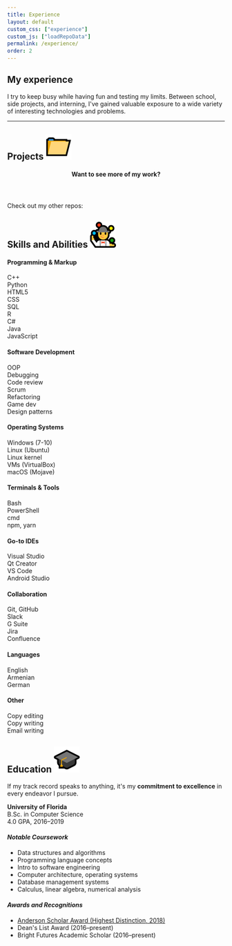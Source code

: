 ```yaml
---
title: Experience
layout: default
custom_css: ["experience"]
custom_js: ["loadRepoData"]
permalink: /experience/
order: 2
---
```


<article class="banner container">
    <h1>My experience</h1>
    <p>I try to keep busy while having fun and testing my limits. Between school, side projects, and interning, 
    I've gained valuable exposure to a wide variety of interesting technologies and problems.</p>
</article>

<hr>

<article id="projects" class="container">
    <h2 class="heading">
        <span>Projects</span>
        <img src="/assets/../assets/img/folder.png" alt="📁">
    </h2>
    <div id="card-grid">
        <!-- Projects get populated here dynamically (see index.js) -->
        <aside id="project-placeholder" class="project">
            <header>
                <h4>Want to see more of my work?</h4>
            </header>
            <div>
                <p>Check out my other repos:</p>
                <a class="github-icon" href="https://github.com/AleksandrHovhannisyan?tab=repositories" target="_blank"><i class="fab fa-github"></i></a>
            </div>
        </aside>
    </div>
</article>

<article id="skills" class="container">
    <h2 class="heading">
        <span>Skills and Abilities</span>
        <img src="../assets/img/juggler.png" alt="🤹">
    </h2>
    <div class="skill-category">
        <h4>Programming & Markup</h4>
        <div class="skill-item">
            <span class="skill-name">C++</span>
            <div class="skill-rating">
                <i class="fas fa-star filled"></i>
                <i class="fas fa-star filled"></i>
                <i class="fas fa-star filled"></i>
                <i class="fas fa-star filled"></i>
                <i class="fas fa-star filled"></i>
            </div>
        </div>
        <div class="skill-item">
            <span class="skill-name">Python</span>
            <div class="skill-rating">
                <i class="fas fa-star filled"></i>
                <i class="fas fa-star filled"></i>
                <i class="fas fa-star filled"></i>
                <i class="fas fa-star filled"></i>
                <i class="fas fa-star filled"></i>
            </div>
        </div>
        <div class="skill-item">
            <span class="skill-name">HTML5</span>
            <div class="skill-rating">
                <i class="fas fa-star filled"></i>
                <i class="fas fa-star filled"></i>
                <i class="fas fa-star filled"></i>
                <i class="fas fa-star filled"></i>
                <i class="fas fa-star filled"></i>
            </div>
        </div>
        <div class="skill-item">
            <span class="skill-name">CSS</span>
            <div class="skill-rating">
                <i class="fas fa-star filled"></i>
                <i class="fas fa-star filled"></i>
                <i class="fas fa-star filled"></i>
                <i class="fas fa-star filled"></i>
                <i class="fas fa-star empty"></i>
            </div>
        </div>
        <div class="skill-item">
            <span class="skill-name">SQL</span>
            <div class="skill-rating">
                <i class="fas fa-star filled"></i>
                <i class="fas fa-star filled"></i>
                <i class="fas fa-star filled"></i>
                <i class="fas fa-star filled"></i>
                <i class="fas fa-star empty"></i>
            </div>
        </div>
        <div class="skill-item">
            <span class="skill-name">R</span>
            <div class="skill-rating">
                <i class="fas fa-star filled"></i>
                <i class="fas fa-star filled"></i>
                <i class="fas fa-star filled"></i>
                <i class="fas fa-star filled"></i>
                <i class="fas fa-star empty"></i>
            </div>
        </div>
        <div class="skill-item">
            <span class="skill-name">C#</span>
            <div class="skill-rating">
                <i class="fas fa-star filled"></i>
                <i class="fas fa-star filled"></i>
                <i class="fas fa-star filled"></i>
                <i class="fas fa-star empty"></i>
                <i class="fas fa-star empty"></i>
            </div>
        </div>
        <div class="skill-item">
            <span class="skill-name">Java</span>
            <div class="skill-rating">
                <i class="fas fa-star filled"></i>
                <i class="fas fa-star filled"></i>
                <i class="fas fa-star filled"></i>
                <i class="fas fa-star empty"></i>
                <i class="fas fa-star empty"></i>
            </div>
        </div>
        <div class="skill-item">
            <span class="skill-name">JavaScript</span>
            <div class="skill-rating">
                <i class="fas fa-star filled"></i>
                <i class="fas fa-star filled"></i>
                <i class="fas fa-star filled"></i>
                <i class="fas fa-star empty"></i>
                <i class="fas fa-star empty"></i>
            </div>
        </div>
    </div>
    <div class="skill-category">
        <h4>Software Development</h4>
        <div class="skill-item">
            <span class="skill-name">OOP</span>
            <div class="skill-rating">
                <i class="fas fa-star filled"></i>
                <i class="fas fa-star filled"></i>
                <i class="fas fa-star filled"></i>
                <i class="fas fa-star filled"></i>
                <i class="fas fa-star filled"></i>
            </div>
        </div>
        <div class="skill-item">
            <span class="skill-name">Debugging</span>
            <div class="skill-rating">
                <i class="fas fa-star filled"></i>
                <i class="fas fa-star filled"></i>
                <i class="fas fa-star filled"></i>
                <i class="fas fa-star filled"></i>
                <i class="fas fa-star filled"></i>
            </div>
        </div>
        <div class="skill-item">
            <span class="skill-name">Code review</span>
            <div class="skill-rating">
                <i class="fas fa-star filled"></i>
                <i class="fas fa-star filled"></i>
                <i class="fas fa-star filled"></i>
                <i class="fas fa-star filled"></i>
                <i class="fas fa-star empty"></i>
            </div>
        </div>
        <div class="skill-item">
            <span class="skill-name">Scrum</span>
            <div class="skill-rating">
                <i class="fas fa-star filled"></i>
                <i class="fas fa-star filled"></i>
                <i class="fas fa-star filled"></i>
                <i class="fas fa-star filled"></i>
                <i class="fas fa-star empty"></i>
            </div>
        </div>
        <div class="skill-item">
            <span class="skill-name">Refactoring</span>
            <div class="skill-rating">
                <i class="fas fa-star filled"></i>
                <i class="fas fa-star filled"></i>
                <i class="fas fa-star filled"></i>
                <i class="fas fa-star filled"></i>
                <i class="fas fa-star empty"></i>
            </div>
        </div>
        <div class="skill-item">
            <span class="skill-name">Game dev</span>
            <div class="skill-rating">
                <i class="fas fa-star filled"></i>
                <i class="fas fa-star filled"></i>
                <i class="fas fa-star filled"></i>
                <i class="fas fa-star filled"></i>
                <i class="fas fa-star empty"></i>
            </div>
        </div>
        <div class="skill-item">
            <span class="skill-name">Design patterns</span>
            <div class="skill-rating">
                <i class="fas fa-star filled"></i>
                <i class="fas fa-star filled"></i>
                <i class="fas fa-star filled"></i>
                <i class="fas fa-star empty"></i>
                <i class="fas fa-star empty"></i>
            </div>
        </div>
    </div>
    <div class="skill-category">
        <h4>Operating Systems</h4>
        <div class="skill-item">
            <span class="skill-name">Windows (7-10)</span>
            <div class="skill-rating">
                <i class="fas fa-star filled"></i>
                <i class="fas fa-star filled"></i>
                <i class="fas fa-star filled"></i>
                <i class="fas fa-star filled"></i>
                <i class="fas fa-star filled"></i>
            </div>
        </div>
        <div class="skill-item">
            <span class="skill-name">Linux (Ubuntu)</span>
            <div class="skill-rating">
                <i class="fas fa-star filled"></i>
                <i class="fas fa-star filled"></i>
                <i class="fas fa-star filled"></i>
                <i class="fas fa-star filled"></i>
                <i class="fas fa-star empty"></i>
            </div>
        </div>
        <div class="skill-item">
            <span class="skill-name">Linux kernel</span>
            <div class="skill-rating">
                <i class="fas fa-star filled"></i>
                <i class="fas fa-star filled"></i>
                <i class="fas fa-star filled"></i>
                <i class="fas fa-star filled"></i>
                <i class="fas fa-star empty"></i>
            </div>
        </div>
        <div class="skill-item">
            <span class="skill-name">VMs (VirtualBox)</span>
            <div class="skill-rating">
                <i class="fas fa-star filled"></i>
                <i class="fas fa-star filled"></i>
                <i class="fas fa-star filled"></i>
                <i class="fas fa-star filled"></i>
                <i class="fas fa-star empty"></i>
            </div>
        </div>
        <div class="skill-item">
            <span class="skill-name">macOS (Mojave)</span>
            <div class="skill-rating">
                <i class="fas fa-star filled"></i>
                <i class="fas fa-star filled"></i>
                <i class="fas fa-star filled"></i>
                <i class="fas fa-star empty"></i>
                <i class="fas fa-star empty"></i>
            </div>
        </div>
    </div>
    <div class="skill-category">
        <h4>Terminals & Tools</h4>
        <div class="skill-item">
            <span class="skill-name">Bash</span>
            <div class="skill-rating">
                <i class="fas fa-star filled"></i>
                <i class="fas fa-star filled"></i>
                <i class="fas fa-star filled"></i>
                <i class="fas fa-star filled"></i>
                <i class="fas fa-star empty"></i>
            </div>
        </div>
        <div class="skill-item">
            <span class="skill-name">PowerShell</span>
            <div class="skill-rating">
                <i class="fas fa-star filled"></i>
                <i class="fas fa-star filled"></i>
                <i class="fas fa-star filled"></i>
                <i class="fas fa-star filled"></i>
                <i class="fas fa-star empty"></i>
            </div>
        </div>
        <div class="skill-item">
            <span class="skill-name">cmd</span>
            <div class="skill-rating">
                <i class="fas fa-star filled"></i>
                <i class="fas fa-star filled"></i>
                <i class="fas fa-star filled"></i>
                <i class="fas fa-star empty"></i>
                <i class="fas fa-star empty"></i>
            </div>
        </div>
        <div class="skill-item">
            <span class="skill-name">npm, yarn</span>
            <div class="skill-rating">
                <i class="fas fa-star filled"></i>
                <i class="fas fa-star filled"></i>
                <i class="fas fa-star empty"></i>
                <i class="fas fa-star empty"></i>
                <i class="fas fa-star empty"></i>
            </div>
        </div>
    </div>
    <div class="skill-category">
        <h4>Go-to IDEs</h4>
        <div class="skill-item">
            <span class="skill-name">Visual Studio</span>
            <div class="skill-rating">
                <i class="fas fa-star filled"></i>
                <i class="fas fa-star filled"></i>
                <i class="fas fa-star filled"></i>
                <i class="fas fa-star filled"></i>
                <i class="fas fa-star filled"></i>
            </div>
        </div>
        <div class="skill-item">
            <span class="skill-name">Qt Creator</span>
            <div class="skill-rating">
                <i class="fas fa-star filled"></i>
                <i class="fas fa-star filled"></i>
                <i class="fas fa-star filled"></i>
                <i class="fas fa-star filled"></i>
                <i class="fas fa-star filled"></i>
            </div>
        </div>
        <div class="skill-item">
            <span class="skill-name">VS Code</span>
            <div class="skill-rating">
                <i class="fas fa-star filled"></i>
                <i class="fas fa-star filled"></i>
                <i class="fas fa-star filled"></i>
                <i class="fas fa-star filled"></i>
                <i class="fas fa-star filled"></i>
            </div>
        </div>
        <div class="skill-item">
            <span class="skill-name">Android Studio</span>
            <div class="skill-rating">
                <i class="fas fa-star filled"></i>
                <i class="fas fa-star filled"></i>
                <i class="fas fa-star filled"></i>
                <i class="fas fa-star empty"></i>
                <i class="fas fa-star empty"></i>
            </div>
        </div>           
    </div>
    <div class="skill-category">
        <h4>Collaboration</h4>
        <div class="skill-item">
            <span class="skill-name">Git, GitHub</span>
            <div class="skill-rating">
                <i class="fas fa-star filled"></i>
                <i class="fas fa-star filled"></i>
                <i class="fas fa-star filled"></i>
                <i class="fas fa-star filled"></i>
                <i class="fas fa-star filled"></i>
            </div>
        </div>
        <div class="skill-item">
            <span class="skill-name">Slack</span>
            <div class="skill-rating">
                <i class="fas fa-star filled"></i>
                <i class="fas fa-star filled"></i>
                <i class="fas fa-star filled"></i>
                <i class="fas fa-star filled"></i>
                <i class="fas fa-star filled"></i>
            </div>
        </div>
        <div class="skill-item">
            <span class="skill-name">G Suite</span>
            <div class="skill-rating">
                <i class="fas fa-star filled"></i>
                <i class="fas fa-star filled"></i>
                <i class="fas fa-star filled"></i>
                <i class="fas fa-star filled"></i>
                <i class="fas fa-star filled"></i>
            </div>
        </div>
        <div class="skill-item">
            <span class="skill-name">Jira</span>
            <div class="skill-rating">
                <i class="fas fa-star filled"></i>
                <i class="fas fa-star filled"></i>
                <i class="fas fa-star empty"></i>
                <i class="fas fa-star empty"></i>
                <i class="fas fa-star empty"></i>
            </div>
        </div>
        <div class="skill-item">
            <span class="skill-name">Confluence</span>
            <div class="skill-rating">
                <i class="fas fa-star filled"></i>
                <i class="fas fa-star filled"></i>
                <i class="fas fa-star empty"></i>
                <i class="fas fa-star empty"></i>
                <i class="fas fa-star empty"></i>
            </div>
        </div>
    </div>
    <div class="skill-category">
        <h4>Languages</h4>
        <div class="skill-item">
            <span class="skill-name">English</span>
            <div class="skill-rating">
                <i class="fas fa-star filled"></i>
                <i class="fas fa-star filled"></i>
                <i class="fas fa-star filled"></i>
                <i class="fas fa-star filled"></i>
                <i class="fas fa-star filled"></i>
            </div>
        </div>
        <div class="skill-item">
            <span class="skill-name">Armenian</span>
            <div class="skill-rating">
                <i class="fas fa-star filled"></i>
                <i class="fas fa-star filled"></i>
                <i class="fas fa-star filled"></i>
                <i class="fas fa-star filled"></i>
                <i class="fas fa-star empty"></i>
            </div>
        </div>
        <div class="skill-item">
            <span class="skill-name">German</span>
            <div class="skill-rating">
                <i class="fas fa-star filled"></i>
                <i class="fas fa-star filled"></i>
                <i class="fas fa-star filled"></i>
                <i class="fas fa-star empty"></i>
                <i class="fas fa-star empty"></i>
            </div>
        </div>                    
    </div>
    <div class="skill-category">
        <h4>Other</h4>
        <div class="skill-item">
            <span class="skill-name">Copy editing</span>
            <div class="skill-rating">
                <i class="fas fa-star filled"></i>
                <i class="fas fa-star filled"></i>
                <i class="fas fa-star filled"></i>
                <i class="fas fa-star filled"></i>
                <i class="fas fa-star filled"></i>
            </div>
        </div>
        <div class="skill-item">
            <span class="skill-name">Copy writing</span>
            <div class="skill-rating">
                <i class="fas fa-star filled"></i>
                <i class="fas fa-star filled"></i>
                <i class="fas fa-star filled"></i>
                <i class="fas fa-star filled"></i>
                <i class="fas fa-star empty"></i>
            </div>
        </div>
        <div class="skill-item">
            <span class="skill-name">Email writing</span>
            <div class="skill-rating">
                <i class="fas fa-star filled"></i>
                <i class="fas fa-star filled"></i>
                <i class="fas fa-star filled"></i>
                <i class="fas fa-star filled"></i>
                <i class="fas fa-star empty"></i>
            </div>
        </div>  
    </div>
</article>

<article id="education" class="container">
    <h2 class="heading">
        <span>Education</span>
        <img src="/assets/../assets/img/graduation-cap.png" alt="🎓">
    </h2>
    <p>
        If my track record speaks to anything, it's my <strong>commitment to excellence</strong>
        in every endeavor I pursue.
    </p>
    <div class="institution collapsible">
        <div class="collapsible-header">
            <i class="fas fa-angle-down"></i>
            <span>
                <strong>University of Florida<br></strong>
                B.Sc. in Computer Science<br>
                4.0 GPA, 2016&ndash;2019
            </span>
        </div>
        <div class="collapsible-content">
            <div class="courses">
                <h4><em>Notable Coursework</em></h4>
                <ul>
                    <li>Data structures and algorithms</li>
                    <li>Programming language concepts</li>
                    <li>Intro to software engineering</li>
                    <li>Computer architecture, operating systems</li>
                    <li>Database management systems</li>
                    <li>Calculus, linear algebra, numerical analysis</li>
                </ul>
            </div>
            <div class="awards">
                <h4><em>Awards and Recognitions</em></h4>
                <ul>
                    <li>
                        <a href="https://clas.ufl.edu/undergraduate/anderson-scholars/anderson-scholars-listing/"
                        target="_blank">Anderson Scholar Award (Highest Distinction, 2018)</a>
                    </li>
                    <li>Dean's List Award (2016–present)</li>
                    <li>Bright Futures Academic Scholar (2016–present)</li>
                </ul>
            </div>
        </div>
    </div>
</article>
